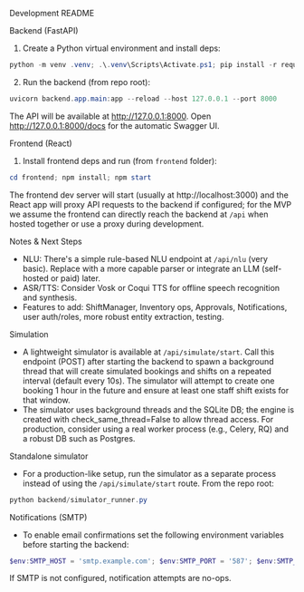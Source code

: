 Development README

Backend (FastAPI)

1. Create a Python virtual environment and install deps:

```powershell
python -m venv .venv; .\.venv\Scripts\Activate.ps1; pip install -r requirements.txt
```

2. Run the backend (from repo root):

```powershell
uvicorn backend.app.main:app --reload --host 127.0.0.1 --port 8000
```

The API will be available at http://127.0.0.1:8000. Open http://127.0.0.1:8000/docs for the automatic Swagger UI.

Frontend (React)

1. Install frontend deps and run (from `frontend` folder):

```powershell
cd frontend; npm install; npm start
```

The frontend dev server will start (usually at http://localhost:3000) and the React app will proxy API requests to the backend if configured; for the MVP we assume the frontend can directly reach the backend at `/api` when hosted together or use a proxy during development.

Notes & Next Steps

- NLU: There's a simple rule-based NLU endpoint at `/api/nlu` (very basic). Replace with a more capable parser or integrate an LLM (self-hosted or paid) later.
- ASR/TTS: Consider Vosk or Coqui TTS for offline speech recognition and synthesis.
- Features to add: ShiftManager, Inventory ops, Approvals, Notifications, user auth/roles, more robust entity extraction, testing.

Simulation

- A lightweight simulator is available at `/api/simulate/start`. Call this endpoint (POST) after starting the backend to spawn a background thread that will create simulated bookings and shifts on a repeated interval (default every 10s). The simulator will attempt to create one booking 1 hour in the future and ensure at least one staff shift exists for that window.
- The simulator uses background threads and the SQLite DB; the engine is created with check_same_thread=False to allow thread access. For production, consider using a real worker process (e.g., Celery, RQ) and a robust DB such as Postgres.

Standalone simulator

- For a production-like setup, run the simulator as a separate process instead of using the `/api/simulate/start` route. From the repo root:

```powershell
python backend/simulator_runner.py
```

Notifications (SMTP)

- To enable email confirmations set the following environment variables before starting the backend:

```powershell
$env:SMTP_HOST = 'smtp.example.com'; $env:SMTP_PORT = '587'; $env:SMTP_USER = 'username'; $env:SMTP_PASS = 'password'; $env:FROM_EMAIL = 'no-reply@example.com'
```

If SMTP is not configured, notification attempts are no-ops.
